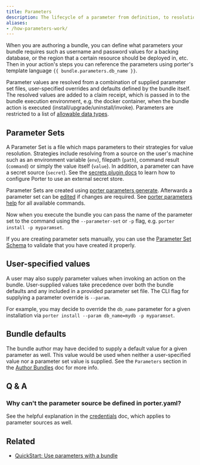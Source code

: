 ```yaml
---
title: Parameters
description: The lifecycle of a parameter from definition, to resolution, and finally injection at runtime
aliases:
- /how-parameters-work/
---
```


When you are authoring a bundle, you can define what parameters your bundle
requires such as username and password values for a backing database, or the
region that a certain resource should be deployed in, etc. Then in your
action's steps you can reference the parameters using porter's template
language `{{ bundle.parameters.db_name }}`.

Parameter values are resolved from a combination of supplied parameter set
files, user-specified overrides and defaults defined by the bundle itself.
The resolved values are added to a claim receipt, which is passed in to
the bundle execution environment, e.g. the docker container, when the bundle
action is executed (install/upgrade/uninstall/invoke). Parameters are restricted
to a list of [allowable data
types](https://porter.sh/author-bundles/#parameters).

## Parameter Sets

A Parameter Set is a file which maps parameters to their strategies for value
resolution.  Strategies include resolving from a source on the user's machine
such as an environment variable (`env`), filepath (`path`), command result
(`command`) or simply the value itself (`value`).  In addition, a parameter
can have a secret source (`secret`).  See the [secrets
plugin docs](/plugins/types/#secrets) to learn how to configure Porter to use
an external secret store.

Parameter Sets are created using [porter parameters generate][generate].
Afterwards a parameter set can be [edited][edit] if changes are required.
See [porter parameters help](/cli/porter_parameters/) for all available commands.

Now when you execute the bundle you can pass the name of the parameter set to
the command using the `--parameter-set` or `-p` flag, e.g.
`porter install -p myparamset`.

If you are creating parameter sets manually, you can use the [Parameter Set Schema]
to validate that you have created it properly.

[Parameter Set Schema]: /src/pkg/schema/parameter-set.schema.json

## User-specified values

A user may also supply parameter values when invoking an action on the bundle.
User-supplied values take precedence over both the bundle defaults and any
included in a provided parameter set file.  The CLI flag for supplying a
parameter override is `--param`.

For example, you may decide to override the `db_name` parameter for a given
installation via `porter install --param db_name=mydb -p myparamset`.

## Bundle defaults

The bundle author may have decided to supply a default value for a given
parameter as well.  This value would be used when neither a user-specified
value nor a parameter set value is supplied.  See the `Parameters` section in
the [Author Bundles](/author-bundles#parameters/) doc for more info.

## Q & A

### Why can't the parameter source be defined in porter.yaml?

See the helpful explanation in the [credentials](/credentials/) doc, which
applies to parameter sources as well.

[generate]: /cli/porter_parameters_generate/
[edit]: /cli/porter_parameters_edit/

## Related

* [QuickStart: Use parameters with a bundle](/quickstart/parameters/)
